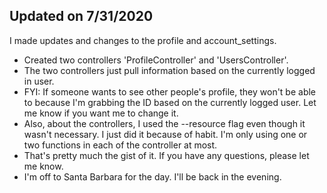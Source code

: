 ## Updated on 7/31/2020
<p>I made updates and changes to the profile and account_settings.</p>
<ul>
<li>Created two controllers 'ProfileController' and 'UsersController'.</li>
<li>The two controllers just pull information based on the currently logged in user.</li>
<li>FYI: If someone wants to see other people's profile, they won't be able to because
         I'm grabbing the ID based on the currently logged user. Let me know if you want me to
         change it.
</li>
<li>Also, about the controllers, I used the --resource flag even though it wasn't necessary.
    I just did it because of habit. I'm only using one or two functions in each of the controller
    at most.
</li>
<li>That's pretty much the gist of it. If you have any questions, please let me know.</li>
<li>I'm off to Santa Barbara for the day. I'll be back in the evening.</li>
</ul>
